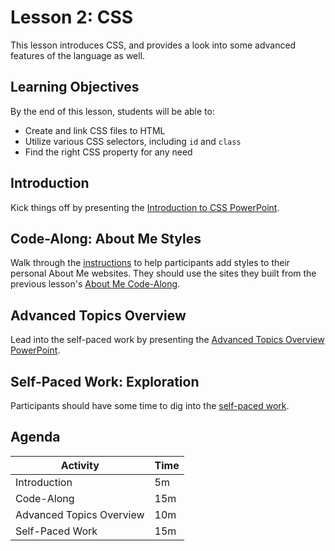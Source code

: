# Lesson 2: CSS
This lesson introduces CSS, and provides a look into some advanced features of the language as well.

## Learning Objectives
By the end of this lesson, students will be able to:

- Create and link CSS files to HTML
- Utilize various CSS selectors, including `id` and `class`
- Find the right CSS property for any need

## Introduction
Kick things off by presenting the [Introduction to CSS PowerPoint](IntroductionToCss.pptx).

## Code-Along: About Me Styles
Walk through the [instructions](AboutMeStylesCodeAlong.md) to help participants add styles to their personal About Me websites. They should use the sites they built from the previous lesson's [About Me Code-Along](../Lesson01Html/AboutMeCodeAlong.md).

## Advanced Topics Overview
Lead into the self-paced work by presenting the [Advanced Topics Overview PowerPoint](AdvancedCssTopics.pptx).

## Self-Paced Work: Exploration
Participants should have some time to dig into the [self-paced work](CssExplorationSelfPacedWork.md).

## Agenda

| Activity | Time |
|-|-|
| Introduction | 5m |
| Code-Along | 15m |
| Advanced Topics Overview | 10m |
| Self-Paced Work | 15m |
